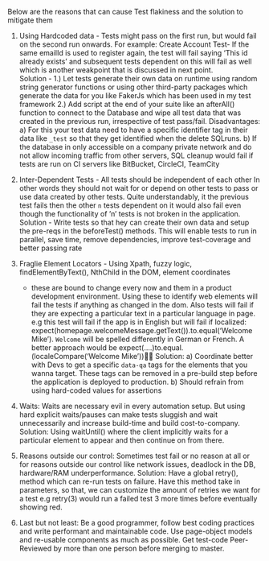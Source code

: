Below are the reasons that can cause Test flakiness and the solution to mitigate them

1. Using Hardcoded data - Tests might pass on the first run, but would fail on the second run onwards. For example: 
  Create Account Test- If the same emailId is used to register again, the test will fail saying ‘This id already exists’ 
  and subsequent tests dependent on this will fail as well which is another weakpoint that is discussed in next point.  
  Solution - 1.) Let tests generate their own data on runtime using random string generator functions or using 
  other third-party packages which generate the data for you like FakerJs which has been used in my test framework
             2.) Add script at the end of your suite like an afterAll() function to connect to the Database and wipe all test data 
             that was created in the previous run,  irrespective of test pass/fail. 
              Disadvantages: a) For this your test data need to have a specific identifier tag in their data like `_test` so that 
                                they get identified when the delete SQLruns. 
                             b) If the database in only accessible on a company private network and do not allow incoming traffic 
                                from other servers, SQL cleanup would fail if tests are run on CI servers like BitBucket, CircleCI, TeamCity

2. Inter-Dependent Tests - All tests should be independent of each other In other words they should not wait for or depend on other tests to 
   pass or use data created by other tests. Quite understandably, it the previous test fails then the other `n` tests dependent on it would 
   also fail even though the functionality of ’n’ tests is not broken in the application.
   Solution - Write tests so that hey can create their own data and setup the pre-reqs in the beforeTest() methods. 
   This will enable tests to run in parallel, save time, remove dependencies, improve test-coverage and better passing rate

3. Fraglie Element Locators - Using Xpath, fuzzy logic, findElementByText(), NthChild in the DOM, element coordinates 
   - these are bound to change every now and them in a product development environment. 
   Using these to identify web elements will fail the tests if anything as changed in the dom. 
   Also tests will fail if they are expecting a particular text in a particular language in page. 
   e.g this test will fail if the app is in English but will fail if localized: expect(homepage.welcomeMessage.getText()).to.equal(‘Welcome Mike’). 
   `Welcome` will be spelled differently in German or French.  A better approach would be expect(….)to.equal.(localeCompare(‘Welcome Mike’))
   Solution: a) Coordinate better with Devs to get a specific `data-qa` tags for the elements that you wanna target. 
                These tags can be removed in a pre-build step before the application is deployed to production. 
             b) Should refrain from using hard-coded values for assertions

4. Waits: Waits are necessary evil in every automation setup. But using hard explicit waits/pauses can make tests sluggish and wait unnecessarily and 
   increase build-time and build cost-to-company. 
   Solution: Using waitUntil() where the client implicitly waits for a particular element to appear and then continue on from there.

5. Reasons outside our control: Sometimes test fail or no reason at all or for reasons outside our control like network issues, deadlock in the DB,
   hardware/RAM underperformance. 
   Solution: Have a global retry(), method which can re-run tests on failure. Have this method take in parameters, so that, we can customize the amount
   of retries we want for a test e.g retry(3) would run a failed test 3 more times before eventually showing red.

6. Last but not least: Be a good programmer, follow best coding practices and write performant and maintainable code. Use page-object models and re-usable components
   as much as possible. Get test-code Peer-Reviewed by more than one person before merging to master.


